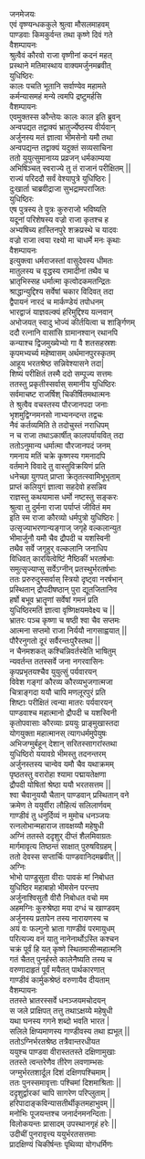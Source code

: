 जनमेजयः  
एवं वृष्ण्यन्धककुले श्रुत्वा मौसलमाहवम्  
पाण्डवाः किमकुर्वन्त तथा कृष्णे दिवं गते  
वैशम्पायनः  
श्रुत्वैवं कौरवो राजा वृष्णीनां कदनं महत्  
प्रस्थाने मतिमास्थाय वाक्यमर्जुनमब्रवीत्  
युधिष्ठिरः  
कालः पचति भूतानि सर्वाण्येव महामते  
कर्मन्यासमहं मन्ये त्वमपि द्रष्टुमर्हसि  
वैशम्पायनः  
एवमुक्तस्स कौन्तेयः कालः काल इति ब्रुवन्  
अन्वपद्यत तद्वाक्यं भ्रातुर्ज्येष्ठस्य वीर्यवान्  
अर्जुनस्य मतं ज्ञात्वा भीमसेनो यमौ तथा  
अन्वपद्यन्त तद्वाक्यं यदुक्तं सव्यसाचिना  
ततो युयुत्सुमानाय्य प्रव्रजन् धर्मकाम्यया  
अभिषिञ्चत् स्वराज्ये तु तं राजानं परीक्षितम् ||  
राज्यं परिददौ सर्वं वेश्यापुत्रे युधिष्ठिरः |  
दुःखार्ता चाब्रवीद्राजा सुभद्रामपराजितः  
युधिष्ठिरः  
एष पुत्रस्य ते पुत्रः कुरुराजो भविष्यति  
यदूनां परिशेषस्य वज्रो राजा कृतश्च ह  
अभ्यषिच्य हास्तिनपुरे शक्रप्रस्थे च यादवः  
वज्रो राजा त्वया रक्ष्यो मा चाधर्मे मनः कृथाः  
वैशम्पायनः  
इत्युक्त्वा धर्मराजस्तां वासुदेवस्य धीमतः  
मातुलस्य च वृद्धस्य रामादीनां तथैव च  
भ्रातृभिस्सह धर्मात्मा कृत्वोदकमतन्द्रितः  
श्राद्धान्युद्दिश्य सर्वेषां चकार विदिवत् तदा  
द्वैपायनं नारदं च मार्कण्डेयं तपोधनम्  
भारद्वाजं याज्ञवल्क्यं हरिमुद्दिश्य यत्नवान्  
अभोजयत् स्वादु भोज्यं कीर्तयित्वा च शार्ङ्गिणम्  
ददौ रत्नानि वासांसि ग्रामानश्वान् रथानपि  
कन्याश्च द्विजमुख्येभ्यो गा वै शतसहस्रशः  
कृपमभ्यर्च्य महेष्वासम् अर्थमानपुरस्कृतम्  
आहूय भरतश्रेष्ठ सन्निवेश्यासने तदा|  
शिष्यं परीक्षितं तस्मै ददो सम्पूज्य सत्तमः  
ततस्तु प्रकृतीस्सर्वास् समानीय युधिष्ठिरः  
सर्वमाचष्ट राजर्षिश् चिकीर्षितमथात्मनः  
ते श्रुत्वैव वचस्तस्य पौरजानपदा जनाः  
भृशमुद्विग्नमनसो नाभ्यनन्दन्त तद्वचः  
नैवं कर्तव्यमिति ते तदोचुस्तं नराधिपम्  
न च राजा तथाऽकार्षीत् कालपर्यायवित् तदा  
ततोऽनुमान्य धर्मात्मा पौरजानपदं जनम्  
गमनाय मतिं चक्रे कृष्णस्य गमनादपि  
वर्तमाने विवादे तु वास्तुविक्रयिणं प्रति  
धनेच्छा युगपत् प्राप्ता क्रेतृतत्स्वामिभूभृताम्  
प्राप्तं कलियुगं ज्ञात्वा सहदेवो हसन्निव  
राज्ञस्तु कथयामास धर्मो नष्टस्तु सङ्करः  
श्रुत्वा तु दुर्मना राजा पर्याप्तं जीवितं मम  
इति स्म राजा कौरव्यो धर्मपुत्रो युधिष्ठिरः |  
उत्सृज्याभरणान्यङ्गाज् जगृहे वल्कलान्युत  
भीमार्जुनौ यमौ चैव द्रौपदी च यशस्विनी  
तथैव सर्वे जगृहुर् वल्कलानि जनाधिप  
विधिवत् कारयित्वेष्टिं नैष्ठिकीं भरतर्षभाः  
समुत्सृज्याप्सु सर्वेऽग्नीन् प्रतस्थुर्भरतर्षभाः  
ततः प्ररुरुदुस्सर्वास् स्त्रियो दृष्ट्वा नरर्षभान्  
प्रस्थितान् द्रौपदीषष्ठान् पुरा द्यूतजितानिव  
हर्षो बभूव भ्रातॄणां सर्वेषां गमनं प्रति  
युधिष्ठिरमतिं ज्ञात्वा वृष्णिक्षयमवेक्ष्य च ||  
भ्रातरः पञ्च कृष्णा च षष्ठी श्वा चैव सप्तमः  
आत्मना सप्तमो राजा निर्ययौ नागसाह्वयात् ||  
पौरैरनुगतो दूरं सर्वैरन्तःपुरैस्तथा ||  
न चैनमशकत् कश्चिन्निवर्तस्वेति भाषितुम्  
न्यवर्तन्त ततस्सर्वे जना नगरवासिनः  
कृपप्रभृतयश्चैव युयुत्सुं पर्यवारयन्  
विवेश गङ्गां कौरव्य कौरव्यभुजगात्मजा  
चित्राङ्गदा ययौ चापि मणलूरपुरं प्रति  
शिष्टाः परीक्षितं त्वन्या मातरः पर्यवारयन्  
पाण्डवाश्च महात्मानो द्रौपदी च यशस्विनी  
कृतोपवासाः कौरव्याः प्रययुः प्राङ्मुखास्तदा  
योगयुक्ता महात्मानस् त्यागधर्ममुपेयुषः  
अभिजग्मुर्बहून् देशान् सरितस्सागरांस्तथा  
युधिष्ठिरो ययावग्रे भीमस्तु तदनन्तरम्  
अर्जुनस्तस्य चान्वेव यमौ चैव यथाक्रमम्  
पृष्ठतस्तु वरारोहा श्यामा पद्मायतेक्षणा  
द्रौपदी योषितां श्रेष्ठा ययौ भरतसत्तम ||  
श्वा चैवानुययौ चैतान् पाण्डवान् प्रस्थितान् वने  
क्रमेण ते ययुर्वीरा लौहित्यं सलिलार्णवम्  
गाण्डीवं तु धनुर्दिव्यं न मुमोच धनञ्जयः  
रत्नलोभान्महाराज तावक्षय्यौ महेषुधी  
अग्निं ततस्ते ददृशुर् दीप्तं शैलमिवाग्रतः  
मार्गमावृत्य तिष्ठन्तं साक्षात् पुरुषविग्रहम् |  
ततो देवस्स सप्तार्चिः पाण्डवानिदमब्रवीत् ||  
अग्निः  
भोभो पाण्डुसुता वीराः पावकं मां निबोधत  
युधिष्ठिर महाबाहो भीमसेन परन्तप  
अर्जुनाश्विसुतौ वीरौ निबोधत वचो मम  
अहमग्निः कुरुश्रेष्ठा मया दग्धं च खाण्डवम्  
अर्जुनस्य प्रतापेन तस्य नारायणस्य च  
अयं वः फल्गुनो भ्राता गाण्डीवं परमायुधम्  
परित्यज्य वनं यातु नानेनार्थोऽस्ति कश्चन  
चक्रं पूर्वं हि यत् कृष्णे स्थितमासीन्महात्मनि  
गतं चैतत् पुनर्हस्ते कालेनैष्यति तस्य च  
वरुणादाहृतं पूर्वं मयैतत् पार्थकारणात्  
गाण्डीवं कार्मुकश्रेष्ठं वरुणायैव दीयताम्  
वैशम्पायनः  
ततस्ते भ्रातरस्सर्वे धनञ्जयमचोदयन्  
स जले प्राक्षिपत् तत्तु तथाऽक्षय्ये महेषुधी  
यथा घनस्य गगने शब्दो भवति भारत |  
सलिले क्षिप्यमाणस्य गाण्डीवस्य तथा ह्यभूत् ||  
ततोऽग्निर्भरतश्रेष्ठ तत्रैवान्तरधीयत  
ययुश्च पाण्डवा वीरास्ततस्ते दक्षिणामुखाः  
ततस्ते त्वन्तरेणैव तीरेण लवणाम्भसः  
जग्मुर्भरतशार्दूल दिशं दक्षिणपश्चिमाम् |  
ततः पुनस्समावृत्ताः पश्चिमां दिशमाश्रिताः ||  
ददृशुर्द्वारकां चापि सागरेण परिप्लुताम् |  
हरिपादाङ्कविन्यासतीर्थीकृतमहाभुवम् ||  
मनोभिः पूजयन्तश्च जनार्दनमनन्दिताः |  
विलोकयन्तः प्रासादम् उपस्थानगृहं हरेः ||  
उदीचीं पुनरावृत्त्य ययुर्भरतसत्तमाः  
प्रादक्षिण्यं चिकीर्षन्तः पृथिव्या योगधर्मिणः   
